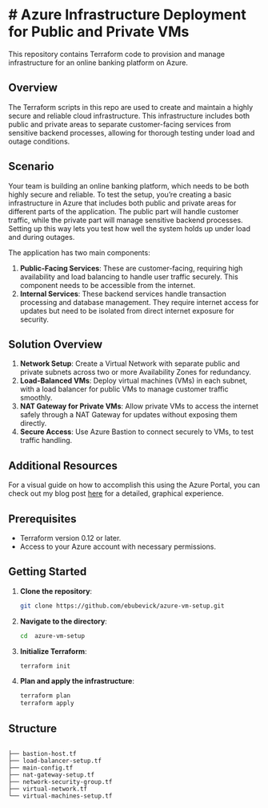 # # Azure Infrastructure Deployment for Public and Private VMs

This repository contains Terraform code to provision and manage infrastructure for an online banking platform on Azure.

## Overview

The Terraform scripts in this repo are used to create and maintain a highly secure and reliable cloud infrastructure. This infrastructure includes both public and private areas to separate customer-facing services from sensitive backend processes, allowing for thorough testing under load and outage conditions.

## Scenario

Your team is building an online banking platform, which needs to be both highly secure and reliable. To test the setup, you’re creating a basic infrastructure in Azure that includes both public and private areas for different parts of the application. The public part will handle customer traffic, while the private part will manage sensitive backend processes. Setting up this way lets you test how well the system holds up under load and during outages.

The application has two main components:

1. **Public-Facing Services**: These are customer-facing, requiring high availability and load balancing to handle user traffic securely. This component needs to be accessible from the internet.
2. **Internal Services**: These backend services handle transaction processing and database management. They require internet access for updates but need to be isolated from direct internet exposure for security.

## Solution Overview

1. **Network Setup**: Create a Virtual Network with separate public and private subnets across two or more Availability Zones for redundancy.
2. **Load-Balanced VMs**: Deploy virtual machines (VMs) in each subnet, with a load balancer for public VMs to manage customer traffic smoothly.
3. **NAT Gateway for Private VMs**: Allow private VMs to access the internet safely through a NAT Gateway for updates without exposing them directly.
4. **Secure Access**: Use Azure Bastion to connect securely to VMs, to test traffic handling.

## Additional Resources
For a visual guide on how to accomplish this using the Azure Portal, you can check out my blog post [here](https://medium.com/@omekwuvictor/building-a-secure-and-reliable-production-environment-on-azure-with-public-and-private-networks-3c2565f7973a) for a detailed, graphical experience.

## Prerequisites

- Terraform version 0.12 or later.
- Access to your Azure account with necessary permissions.

## Getting Started

1. **Clone the repository**:
    ```sh
    git clone https://github.com/ebubevick/azure-vm-setup.git
    ```

2. **Navigate to the directory**:
    ```sh
    cd  azure-vm-setup
    ```

3. **Initialize Terraform**:
    ```sh
    terraform init
    ```

4. **Plan and apply the infrastructure**:
    ```sh
    terraform plan
    terraform apply
    ```

## Structure

```plaintext

├── bastion-host.tf
├── load-balancer-setup.tf
├── main-config.tf
├── nat-gateway-setup.tf
├── network-security-group.tf
├── virtual-network.tf
└── virtual-machines-setup.tf
